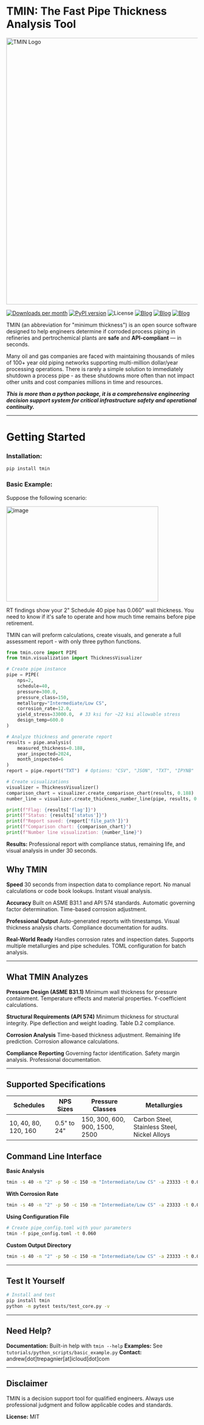# TMIN: The Fast Pipe Thickness Analysis Tool

<p align="left">
  <img src="https://github.com/user-attachments/assets/52007543-8109-44ff-845e-c6a809a89a38" alt="TMIN Logo" width="700" />
</p>

[![Downloads per month](https://pepy.tech/badge/tmin/month)](https://pepy.tech/project/tmin)
[![PyPI version](https://badge.fury.io/py/tmin.svg)](https://badge.fury.io/py/tmin)
![License](https://img.shields.io/pypi/l/tmin)
[![Blog](https://img.shields.io/badge/Updates-blog-purple)](https://your-blog-link.com)
[![Blog](https://img.shields.io/badge/dev-wiki-gold)](https://github.com/AndrewTrepagnier/tmin/wiki)
[![Blog](https://img.shields.io/badge/Important-DesignDoc-pink)](https://your-blog-link.com)

TMIN (an abbreviation for "minimum thickness") is an open source software designed to help engineers determine if corroded process piping in refineries and pertrochemical plants are **safe** and **API-compliant** — in seconds.

Many oil and gas companies are faced with maintaining thousands of miles of 100+ year old piping networks supporting multi-million dollar/year processing operations. There is rarely a simple solution to immediately shutdown a process pipe - as these shutdowns more often than not impact other units and cost companies millions in time and resources.

***This is more than a python package, it is a comprehensive engineering decision support system for critical infrastructure safety and operational continuity.***

---

# Getting Started

### Installation:

```bash
pip install tmin
```

### Basic Example:

Suppose the following scenario:

   <img width="400" height="250" alt="image" src="https://github.com/user-attachments/assets/1f87dcb1-7d17-4c25-888b-6d9131098ec0"/>

RT findings show your 2" Schedule 40 pipe has 0.060" wall thickness. You need to know if it's safe to operate and how much time remains before pipe retirement.

TMIN can will preform calculations, create visuals, and generate a full assessment report - with only three python functions.

```python
from tmin.core import PIPE
from tmin.visualization import ThicknessVisualizer

# Create pipe instance
pipe = PIPE(
    nps=2,
    schedule=40, 
    pressure=300.0,
    pressure_class=150,
    metallurgy="Intermediate/Low CS",
    corrosion_rate=12.0,
    yield_stress=33000.0,  # 33 ksi for ~22 ksi allowable stress
    design_temp=600.0
)

# Analyze thickness and generate report
results = pipe.analysis(
    measured_thickness=0.188,
    year_inspected=2024,
    month_inspected=6
)
report = pipe.report("TXT")  # Options: "CSV", "JSON", "TXT", "IPYNB"

# Create visualizations
visualizer = ThicknessVisualizer()
comparison_chart = visualizer.create_comparison_chart(results, 0.188)
number_line = visualizer.create_thickness_number_line(pipe, results, 0.188)

print(f"Flag: {results['flag']}")
print(f"Status: {results['status']}")
print(f"Report saved: {report['file_path']}")
print(f"Comparison chart: {comparison_chart}")
print(f"Number line visualization: {number_line}")
```

**Results:** Professional report with compliance status, remaining life, and visual analysis in under 30 seconds.




## Why TMIN

**Speed**
30 seconds from inspection data to compliance report. No manual calculations or code book lookups. Instant visual analysis.

**Accuracy**
Built on ASME B31.1 and API 574 standards. Automatic governing factor determination. Time-based corrosion adjustment.

**Professional Output**
Auto-generated reports with timestamps. Visual thickness analysis charts. Compliance documentation for audits.

**Real-World Ready**
Handles corrosion rates and inspection dates. Supports multiple metallurgies and pipe schedules. TOML configuration for batch analysis.

---

## What TMIN Analyzes

**Pressure Design (ASME B31.1)**
Minimum wall thickness for pressure containment. Temperature effects and material properties. Y-coefficient calculations.

**Structural Requirements (API 574)**
Minimum thickness for structural integrity. Pipe deflection and weight loading. Table D.2 compliance.

**Corrosion Analysis**
Time-based thickness adjustment. Remaining life prediction. Corrosion allowance calculations.

**Compliance Reporting**
Governing factor identification. Safety margin analysis. Professional documentation.

---

## Supported Specifications

| Schedules | NPS Sizes | Pressure Classes | Metallurgies |
|-----------|-----------|------------------|--------------|
| 10, 40, 80, 120, 160 | 0.5" to 24" | 150, 300, 600, 900, 1500, 2500 | Carbon Steel, Stainless Steel, Nickel Alloys |


## Command Line Interface

**Basic Analysis**
```bash
tmin -s 40 -n "2" -p 50 -c 150 -m "Intermediate/Low CS" -a 23333 -t 0.060
```

**With Corrosion Rate**
```bash
tmin -s 40 -n "2" -p 50 -c 150 -m "Intermediate/Low CS" -a 23333 -t 0.060 -r 10 -y 2023
```

**Using Configuration File**
```bash
# Create pipe_config.toml with your parameters
tmin -f pipe_config.toml -t 0.060
```

**Custom Output Directory**
```bash
tmin -s 40 -n "2" -p 50 -c 150 -m "Intermediate/Low CS" -a 23333 -t 0.060 -o ./my_reports
```

---

## Test It Yourself

```bash
# Install and test
pip install tmin
python -m pytest tests/test_core.py -v
```

---

## Need Help?

**Documentation:** Built-in help with `tmin --help`
**Examples:** See `tutorials/python_scripts/basic_example.py`
**Contact:** andrew[dot]trepagnier[at]icloud[dot]com

---

## Disclaimer

TMIN is a decision support tool for qualified engineers. Always use professional judgment and follow applicable codes and standards.

**License:** MIT



